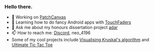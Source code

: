 ### Hello there.

- 🔭 Working on [PatchCanvas](https://github.com/theonlytechnohead/patchcanvas)
- 🌱 Learning how to do fancy Android apps with [TouchFaders](https://github.com/theonlytechnohead/TouchFaders_APP)
- 💬 Ask me about my honours dissertation project [adar](https://github.com/theonlytechnohead/adar)
- 📫 How to reach me: [Discord](https://discord.com), neo_4196
- Some of my cool projects include [Visualising Kruskal's algorithm](https://github.com/theonlytechnohead/Kruskal-visualisation) and [Ultimate Tic Tac Toe](https://github.com/theonlytechnohead/ut3)
